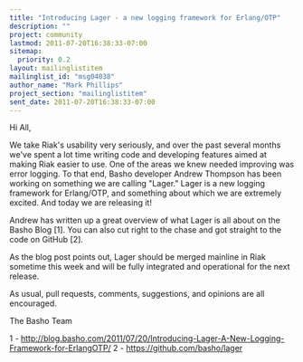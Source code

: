 ```yaml
---
title: "Introducing Lager - a new logging framework for Erlang/OTP"
description: ""
project: community
lastmod: 2011-07-20T16:38:33-07:00
sitemap:
  priority: 0.2
layout: mailinglistitem
mailinglist_id: "msg04038"
author_name: "Mark Phillips"
project_section: "mailinglistitem"
sent_date: 2011-07-20T16:38:33-07:00
---
```



Hi All,

We take Riak's usability very seriously, and over the past several
months we've spent a lot time writing code and developing features
aimed at making Riak easier to use. One of the areas we knew needed
improving was error logging. To that end, Basho developer Andrew
Thompson has been working on something we are calling "Lager." Lager
is a new logging framework for Erlang/OTP, and something about which
we are extremely excited. And today we are releasing it!

Andrew has written up a great overview of what Lager is all about on
the Basho Blog [1]. You can also cut right to the chase and got
straight to the code on GitHub [2].

As the blog post points out, Lager should be merged mainline in Riak
sometime this week and will be fully integrated and operational for
the next release.

As usual, pull requests, comments, suggestions, and opinions are all
encouraged.

The Basho Team

1 - 
http://blog.basho.com/2011/07/20/Introducing-Lager-A-New-Logging-Framework-for-ErlangOTP/
2 - https://github.com/basho/lager

